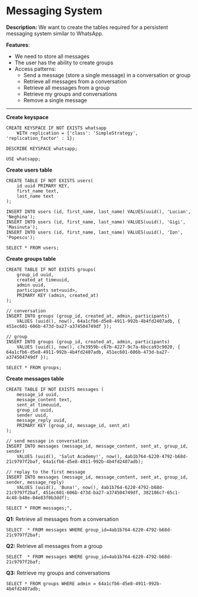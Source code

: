 # Messaging System

**Description:**
We want to create the tables required for a persistent messaging system similar to WhatsApp.

**Features**:

* We need to store all messages
* The user has the ability to create groups
* Access patterns:
  * Send a message (store a single message) in a conversation or group
  * Retrieve all messages from a conversation
  * Retrieve all messages from a group
  * Retrieve my groups and conversations
  * Remove a single message
---

**Create keyspace**
```
CREATE KEYSPACE IF NOT EXISTS whatsapp 
    WITH replication = {'class': 'SimpleStrategy', 'replication_factor' : 1};

DESCRIBE KEYSPACE whatsapp;

USE whatsapp;
```

**Create users table**
```
CREATE TABLE IF NOT EXISTS users(
    id uuid PRIMARY KEY,
    first_name text,
    last_name text
);

INSERT INTO users (id, first_name, last_name) VALUES(uuid(), 'Lucian', 'Neghina');
INSERT INTO users (id, first_name, last_name) VALUES(uuid(), 'Gigi', 'Masinuta');
INSERT INTO users (id, first_name, last_name) VALUES(uuid(), 'Ion', 'Popescu');

SELECT * FROM users;
```

**Create groups table**
```
CREATE TABLE IF NOT EXISTS groups(
    group_id uuid,
    created_at timeuuid,
    admin uuid,
    participants set<uuid>,
    PRIMARY KEY (admin, created_at)
);

// conversation 
INSERT INTO groups (group_id, created_at, admin, participants) 
    VALUES (uuid(), now(), 64a1cfb6-d5e8-4911-992b-4b4fd2407adb, { 451ec601-606b-473d-ba27-a374504749df });

// group
INSERT INTO groups (group_id, created_at, admin, participants) 
    VALUES (uuid(), now(), c7e3959b-c67b-4227-9c7a-6bcca93c9020, { 64a1cfb6-d5e8-4911-992b-4b4fd2407adb, 451ec601-606b-473d-ba27-a374504749df });

SELECT * FROM groups;
```

**Create messages table**
```
CREATE TABLE IF NOT EXISTS messages (
    message_id uuid,
    message_content text,
    sent_at timeuuid,
    group_id uuid,
    sender uuid,
    message_reply uuid,
    PRIMARY KEY (group_id, message_id, sent_at)
);

// send message in conversation
INSERT INTO messages (message_id, message_content, sent_at, group_id, sender)
    VALUES (uuid(), 'Salut Academy!', now(), 4ab1b764-6220-4792-b68d-21c9797f2baf, 64a1cfb6-d5e8-4911-992b-4b4fd2407adb);

// replay to the first message
INSERT INTO messages (message_id, message_content, sent_at, group_id, sender, message_reply)
    VALUES (uuid(), 'Buna!', now(), 4ab1b764-6220-4792-b68d-21c9797f2baf, 451ec601-606b-473d-ba27-a374504749df, 382186c7-65c1-4c48-b48e-04e83f0b3ddf);

SELECT * FROM messages;",        
```
**Q1:** Retrieve all messages from a conversation
```
SELECT  * FROM messages WHERE group_id=4ab1b764-6220-4792-b68d-21c9797f2baf;
```
**Q2:** Retrieve all messages from a group
```
SELECT  * FROM messages WHERE group_id=4ab1b764-6220-4792-b68d-21c9797f2baf;
```
**Q3:** Retrieve my groups and conversations
```
SELECT * FROM groups WHERE admin = 64a1cfb6-d5e8-4911-992b-4b4fd2407adb;
```